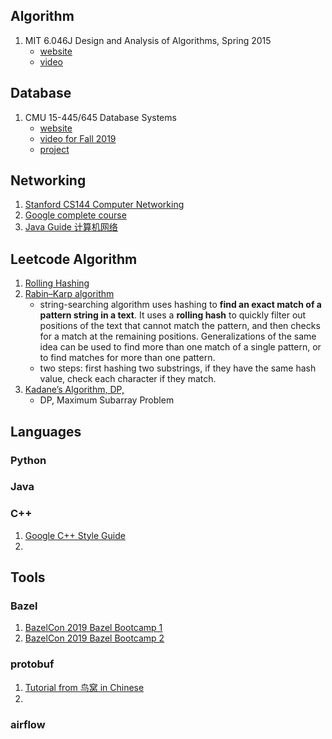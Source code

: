 ## Algorithm
1. MIT 6.046J Design and Analysis of Algorithms, Spring 2015
    - [website](https://ocw.mit.edu/courses/electrical-engineering-and-computer-science/6-006-introduction-to-algorithms-fall-2011/)
    - [video](https://www.youtube.com/playlist?list=PLUl4u3cNGP6317WaSNfmCvGym2ucw3oGp)
    
## Database
1. CMU 15-445/645 Database Systems
    - [website](https://15445.courses.cs.cmu.edu/)
    - [video for Fall 2019](https://www.youtube.com/playlist?list=PLSE8ODhjZXjbohkNBWQs_otTrBTrjyohi)
    - [project](https://github.com/cmu-db/bustub)
    
## Networking
1. [Stanford CS144 Computer Networking](https://www.youtube.com/watch?v=-nciJGUPyAM&list=PLvFG2xYBrYAQCyz4Wx3NPoYJOFjvU7g2Z&index=1)
2. [Google complete course](https://www.youtube.com/watch?v=QKfk7YFILws)
3. [Java Guide 计算机网络](https://snailclimb.gitee.io/javaguide-interview/#/./docs/c-1%E8%AE%A1%E7%AE%97%E6%9C%BA%E7%BD%91%E7%BB%9C)
    
    
## Leetcode Algorithm
1. [Rolling Hashing](https://www.youtube.com/watch?v=BQ9E-2umSWc)
2. [Rabin–Karp algorithm](https://en.wikipedia.org/wiki/Rabin%E2%80%93Karp_algorithm)
    - string-searching algorithm uses hashing to **find an exact match of a pattern string in a text**. It uses a **rolling hash** to quickly filter out positions of the text that cannot match the pattern, and then checks for a match at the remaining positions. Generalizations of the same idea can be used to find more than one match of a single pattern, or to find matches for more than one pattern.
    - two steps: first hashing two substrings, if they have the same hash value, check each character if they match.
3. [Kadane’s Algorithm, DP,](https://medium.com/@rsinghal757/kadanes-algorithm-dynamic-programming-how-and-why-does-it-work-3fd8849ed73d#:~:text=Kadane's%20algorithm%20is%20able%20to,runtime%20of%20O(n).)
    - DP, Maximum Subarray Problem



## Languages
### Python
### Java
### C++
1. [Google C++ Style Guide](https://google.github.io/styleguide/cppguide.html)
2. 


## Tools
### Bazel
1. [BazelCon 2019 Bazel Bootcamp 1](https://www.youtube.com/watch?v=BGOEq5FdNUQ)
1. [BazelCon 2019 Bazel Bootcamp 2](https://www.youtube.com/watch?v=1KbfkOWO-DY)

### protobuf
1. [Tutorial from 鸟窝 in Chinese](https://colobu.com/2019/10/03/protobuf-ultimate-tutorial-in-go/)
2. 

### airflow

